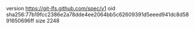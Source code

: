 version https://git-lfs.github.com/spec/v1
oid sha256:77b19fcc2386e2a78dde4ee2064bb5c62609391d5eeed941dc8d5891650696ff
size 2248
